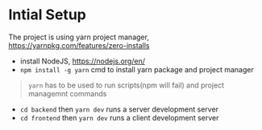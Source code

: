 # Intial Setup

The project is using yarn project manager, <https://yarnpkg.com/features/zero-installs>

- install NodeJS, <https://nodejs.org/en/>
- `npm install -g yarn` cmd to install yarn package and project manager

> `yarn` has to be used to run scripts(npm will fail) and project managemnt commands

- `cd backend` then `yarn dev` runs a server development server
- `cd frontend` then `yarn dev` runs a client development server
